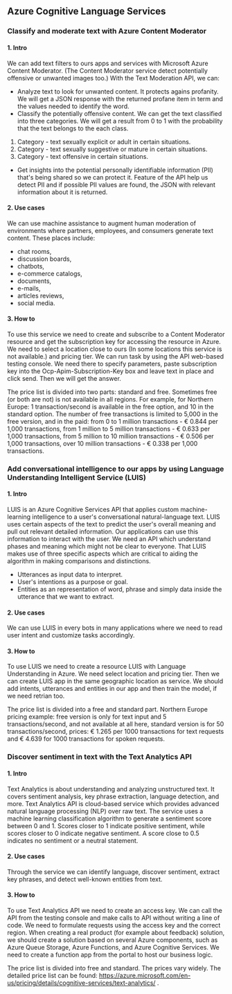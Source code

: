 ## Azure Cognitive Language Services

### Classify and moderate text with Azure Content Moderator
#### 1. Intro
We can add text filters to ours apps and services with Microsoft Azure Content Moderator. 
(The Content Moderator service detect potentially offensive or unwanted images too.)
With the Text Moderation API, we can:
* Analyze text to look for unwanted content. It protects agains profanity. We will get a JSON response with the returned profane item in term and the values needed to identify the word.
* Classify the potentially offensive content. We can get the text classified into three categories. We will get a result from 0 to 1 with the probability that the text belongs to the each class.
1. Category - text  sexually explicit or adult in certain situations.
2. Category - text sexually suggestive or mature in certain situations.
3. Category - text offensive in certain situations.
* Get insights into the potential personally identifiable information (PII) that's being shared so we can protect it. Feature of the API help us detect PII and if possible PII values are found, the JSON with relevant information about it is returned.
    
#### 2. Use cases
We can use machine assistance to augment human moderation of environments where partners, employees, and consumers generate text content. These places include:
* chat rooms,
* discussion boards,
* chatbots,
* e-commerce catalogs,
* documents,
* e-mails,
* articles reviews,
* social media.

#### 3. How to
To use this service we need to create and subscribe to a Content Moderator resource and get the subscription key for accessing the resource in Azure. We need to select a location close to ours (In some locations this service is not available.) and pricing tier.
We can run task by using the API web-based testing console. We need there to specify parameters, paste subscription key into the Ocp-Apim-Subscription-Key box and leave text in place and click send. Then we will get the answer.

The price list is divided into two parts: standard and free. Sometimes free (or both are not) is not available in all regions. For example, for Northern Europe: 1 transaction/second is available in the free option, and 10 in the standard option. The number of free transactions is limited to 5,000 in the free version, and in the paid: from 0 to 1 million transactions - € 0.844 per 1,000 transactions, from 1 million to 5 million transactions - € 0.633 per 1,000 transactions, from 5 million to 10 million transactions - € 0.506 per 1,000 transactions, over 10 million transactions - € 0.338 per 1,000 transactions.


### Add conversational intelligence to our apps by using Language Understanding Intelligent Service (LUIS)
#### 1. Intro
LUIS is an Azure Cognitive Services API that applies custom machine-learning intelligence to a user's conversational natural-language text. LUIS uses certain aspects of the text to predict the user's overall meaning and pull out relevant detailed information. Our applications can use this information to interact with the user.
We need an API which understand phases and meaning which might not be clear to everyone. That LUIS makes use of three specific aspects which are critical to aiding the algorithm in making comparisons and distinctions.
* Utterances as input data to interpret.
* User's intentions as a purpose or goal.
* Entities as an representation of word, phrase and simply data inside the utterance that we want to extract.

#### 2. Use cases
We can use LUIS in every bots in many applications where we need to read user intent and customize tasks accordingly.

#### 3. How to
To use LUIS we need to create a resource LUIS with Language Understanding in Azure. We need select location and pricing tier. Then we can create LUIS app in the same geographic location as service. We should add intents, utterances and entities in our app and then train the model, if we need retrian too.

The price list is divided into a free and standard part. Northern Europe pricing example: free version is only for text input and 5 transactions/second, and not available at all here, standard version is for 50 transactions/second, prices: € 1.265 per 1000 transactions for text requests and € 4.639 for 1000 transactions for spoken requests.


### Discover sentiment in text with the Text Analytics API
#### 1. Intro
Text Analytics is about understanding and analyzing unstructured text. It covers sentiment analysis, key phrase extraction, language detection, and more. Text Analytics API is cloud-based service which provides advanced natural language processing (NLP) over raw text. The service uses a machine learning classification algorithm to generate a sentiment score between 0 and 1. Scores closer to 1 indicate positive sentiment, while scores closer to 0 indicate negative sentiment. A score close to 0.5 indicates no sentiment or a neutral statement.

#### 2. Use cases
Through the service we can identify language, discover sentiment, extract key phrases, and detect well-known entities from text.

#### 3. How to
To use Text Analytics API we need to create an access key. We can call the API from the testing console and make calls to API without writing a line of code. We need to formulate requests using the access key and the correct region. When creating a real product (for example about feedback) solution, we should create a solution based on several Azure components, such as Azure Queue Storage, Azure Functions, and Azure Cognitive Services. We need to create a function app from the portal to host our business logic.

The price list is divided into free and standard. The prices vary widely. The detailed price list can be found: https://azure.microsoft.com/en-us/pricing/details/cognitive-services/text-analytics/ .
